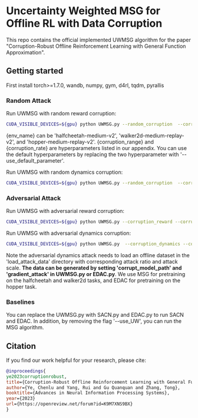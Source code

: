 # Uncertainty Weighted MSG for Offline RL with Data Corruption

This repo contains the official implemented UWMSG algorithm for the paper "Corruption-Robust Offline Reinforcement Learning with General Function Approximation".


## Getting started
First install torch>=1.7.0, wandb, numpy, gym, d4rl, tqdm, pyrallis

### Random Attack
Run UWMSG with random reward corruption:
```bash
CUDA_VISIBLE_DEVICES=${gpu} python UWMSG.py --random_corruption  --corruption_reward --corruption_range ${corruption_range} --corruption_rate ${corruption_rate}  --env_name ${env_name} --seed ${seed} --use_UW  # optional: --use_default_parameter
```
\{env_name\} can be 'halfcheetah-medium-v2', 'walker2d-medium-replay-v2', and 'hopper-medium-replay-v2'. \{corruption_range\} and \{corruption_rate\} are hyperparameters listed in our appendix. You can use the default hyperparameters by replacing the two hyperparameter with '--use_default_parameter'.

Run UWMSG with random dynamics corruption:
```bash
CUDA_VISIBLE_DEVICES=${gpu} python UWMSG.py --random_corruption  --corruption_dynamics --corruption_range ${corruption_range} --corruption_rate ${corruption_rate}  --env_name ${env_name} --seed ${seed} --use_UW  
```

### Adversarial Attack

Run UWMSG with adversarial reward corruption:
```bash
CUDA_VISIBLE_DEVICES=${gpu} python UWMSG.py --corruption_reward --corruption_range ${corruption_range} --corruption_rate ${corruption_rate}  --env_name ${env_name} --seed ${seed} --use_UW 
```

Run UWMSG with adversarial dynamics corruption:
```bash
CUDA_VISIBLE_DEVICES=${gpu} python UWMSG.py  --corruption_dynamics --corruption_range ${corruption_range} --corruption_rate ${corruption_rate}  --env_name ${env_name} --seed ${seed} --use_UW 
```
Note the adversarial dynamics attack needs to load an offline dataset in the 'load_attack_data' directory with corresponding attack ratio and attack scale. **The data can be generated by setting 'corrupt_model_path' and 'gradient_attack' in UWMSG.py or EDAC.py**. We use MSG for pretraining on the halfcheetah and walker2d tasks, and EDAC for pretraining on the hopper task.

### Baselines
You can replace the UWMSG.py with SACN.py and EDAC.py to run SACN and EDAC. In addition, by removing the flag '--use_UW', you can run the MSG algorithm.



## Citation
If you find our work helpful for your research, please cite:
```bibtex
@inproceedings{
ye2023corruptionrobust,
title={Corruption-Robust Offline Reinforcement Learning with General Function Approximation},
author={Ye, Chenlu and Yang, Rui and Gu Quanquan and Zhang, Tong},
booktitle={Advances in Neural Information Processing Systems},
year={2023}
url={https://openreview.net/forum?id=K9M7XNS9BX}
}
```
